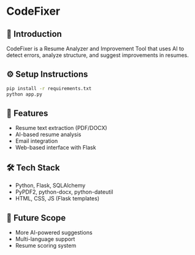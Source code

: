# CodeFixer

## 📌 Introduction
CodeFixer is a Resume Analyzer and Improvement Tool that uses AI to detect errors, analyze structure, and suggest improvements in resumes.

## ⚙️ Setup Instructions
```bash
pip install -r requirements.txt
python app.py
```

## 🧩 Features
- Resume text extraction (PDF/DOCX)
- AI-based resume analysis
- Email integration
- Web-based interface with Flask

## 🛠 Tech Stack
- Python, Flask, SQLAlchemy
- PyPDF2, python-docx, python-dateutil
- HTML, CSS, JS (Flask templates)

## 🔮 Future Scope
- More AI-powered suggestions
- Multi-language support
- Resume scoring system
